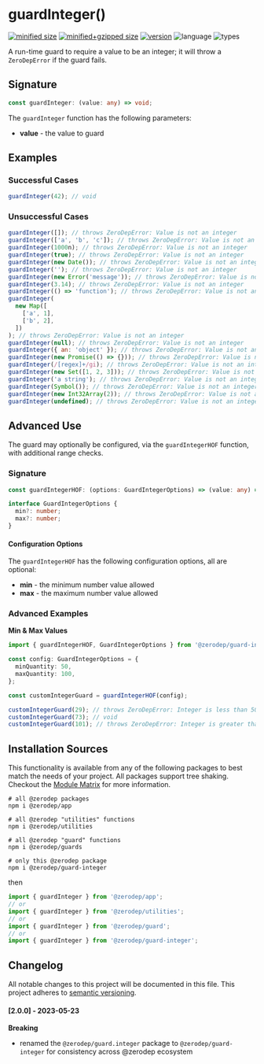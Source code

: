 # guardInteger()

[![minified size](https://img.shields.io/bundlephobia/min/@zerodep/guard-integer?style=flat-square&color=blue)](https://bundlephobia.com/package/@zerodep/guard-integer)
[![minified+gzipped size](https://img.shields.io/bundlephobia/minzip/@zerodep/guard-integer?style=flat-square&color=blue)](https://bundlephobia.com/package/@zerodep/guard-integer)
[![version](https://img.shields.io/npm/v/@zerodep/guard-integer?style=flat-square&color=blue)](https://www.npmjs.com/package/@zerodep/guard-integer)
![language](https://img.shields.io/badge/typescript-100%25-blue?style=flat-square)
![types](https://img.shields.io/badge/types-included-blue?style=flat-square)

A run-time guard to require a value to be an integer; it will throw a `ZeroDepError` if the guard fails.

## Signature

```typescript
const guardInteger: (value: any) => void;
```

The `guardInteger` function has the following parameters:

- **value** - the value to guard

## Examples

### Successful Cases

```javascript
guardInteger(42); // void
```

### Unsuccessful Cases

```javascript
guardInteger([]); // throws ZeroDepError: Value is not an integer
guardInteger(['a', 'b', 'c']); // throws ZeroDepError: Value is not an integer
guardInteger(1000n); // throws ZeroDepError: Value is not an integer
guardInteger(true); // throws ZeroDepError: Value is not an integer
guardInteger(new Date()); // throws ZeroDepError: Value is not an integer
guardInteger(''); // throws ZeroDepError: Value is not an integer
guardInteger(new Error('message')); // throws ZeroDepError: Value is not an integer
guardInteger(3.14); // throws ZeroDepError: Value is not an integer
guardInteger(() => 'function'); // throws ZeroDepError: Value is not an integer
guardInteger(
  new Map([
    ['a', 1],
    ['b', 2],
  ])
); // throws ZeroDepError: Value is not an integer
guardInteger(null); // throws ZeroDepError: Value is not an integer
guardInteger({ an: 'object' }); // throws ZeroDepError: Value is not an integer
guardInteger(new Promise(() => {})); // throws ZeroDepError: Value is not an integer
guardInteger(/[regex]+/gi); // throws ZeroDepError: Value is not an integer
guardInteger(new Set([1, 2, 3])); // throws ZeroDepError: Value is not an integer
guardInteger('a string'); // throws ZeroDepError: Value is not an integer
guardInteger(Symbol()); // throws ZeroDepError: Value is not an integer
guardInteger(new Int32Array(2)); // throws ZeroDepError: Value is not an integer
guardInteger(undefined); // throws ZeroDepError: Value is not an integer
```

## Advanced Use

The guard may optionally be configured, via the `guardIntegerHOF` function, with additional range checks.

### Signature

```typescript
const guardIntegerHOF: (options: GuardIntegerOptions) => (value: any) => void;

interface GuardIntegerOptions {
  min?: number;
  max?: number;
}
```

#### Configuration Options

The `guardIntegerHOF` has the following configuration options, all are optional:

- **min** - the minimum number value allowed
- **max** - the maximum number value allowed

### Advanced Examples

**Min & Max Values**

```typescript
import { guardIntegerHOF, GuardIntegerOptions } from '@zerodep/guard-integer';

const config: GuardIntegerOptions = {
  minQuantity: 50,
  maxQuantity: 100,
};

const customIntegerGuard = guardIntegerHOF(config);

customIntegerGuard(29); // throws ZeroDepError: Integer is less than 50
customIntegerGuard(73); // void
customIntegerGuard(101); // throws ZeroDepError: Integer is greater than 100
```

## Installation Sources

This functionality is available from any of the following packages to best match the needs of your project. All packages support tree shaking. Checkout the [Module Matrix](/) for more information.

```shell
# all @zerodep packages
npm i @zerodep/app

# all @zerodep "utilities" functions
npm i @zerodep/utilities

# all @zerodep "guard" functions
npm i @zerodep/guards

# only this @zerodep package
npm i @zerodep/guard-integer
```

then

```javascript
import { guardInteger } from '@zerodep/app';
// or
import { guardInteger } from '@zerodep/utilities';
// or
import { guardInteger } from '@zerodep/guard';
// or
import { guardInteger } from '@zerodep/guard-integer';
```

## Changelog

All notable changes to this project will be documented in this file. This project adheres to [semantic versioning](https://semver.org/spec/v2.0.0.html).

#### [2.0.0] - 2023-05-23

**Breaking**

- renamed the `@zerodep/guard.integer` package to `@zerodep/guard-integer` for consistency across @zerodep ecosystem
